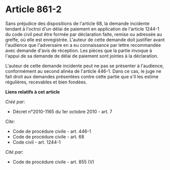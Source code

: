 # Article 861-2

Sans préjudice des dispositions de l'article 68, la demande incidente tendant à l'octroi d'un délai de paiement en
application de l'article 1244-1 du code civil peut être formée par déclaration faite, remise ou adressée au greffe, où elle
est enregistrée. L'auteur de cette demande doit justifier avant l'audience que l'adversaire en a eu connaissance par lettre
recommandée avec demande d'avis de réception. Les pièces que la partie invoque à l'appui de sa demande de délai de paiement
sont jointes à la déclaration.

L'auteur de cette demande incidente peut ne pas se présenter à l'audience, conformément au second alinéa de l'article 446-1.
Dans ce cas, le juge ne fait droit aux demandes présentées contre cette partie que s'il les estime régulières, recevables et
bien fondées.

**Liens relatifs à cet article**

_Créé par_:

  - Décret n°2010-1165 du 1er octobre 2010 - art. 7

_Cite_:

  - Code de procédure civile - art. 446-1
  - Code de procédure civile - art. 68
  - Code civil - art. 1244-1

_Cité par_:

  - Code de procédure civile - art. 855 (V)
